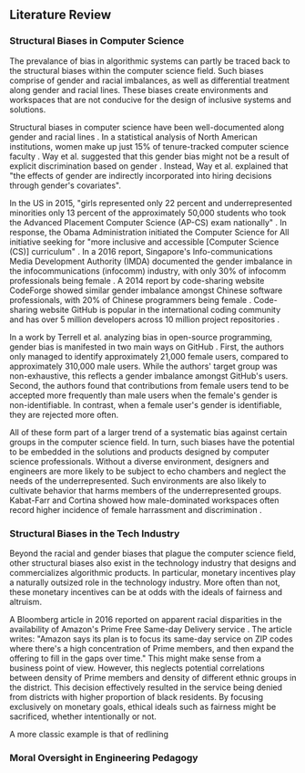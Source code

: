 ## Literature Review

<!--
- Structural Biases
- Systematic Oversight
 -->

### Structural Biases in Computer Science

The prevalance of bias in algorithmic systems can partly be traced back to the structural biases within the computer science field. Such biases comprise of gender and racial imbalances, as well as differential treatment along gender and racial lines. These biases create environments and workspaces that are not conducive for the design of inclusive systems and solutions.

Structural biases in computer science have been well-documented along gender and racial lines <dt-cite cite="catsambis1994path,tang1997glass,ong2011inside,sax2017anatomy,sosnowski2002women"></dt-cite>. In a statistical analysis of North American institutions, women make up just 15% of tenure-tracked computer science faculty <dt-cite cite="clauset2015systematic"></dt-cite>. Way et al. suggested that this gender bias might not be a result of explicit discrimination based on gender <dt-cite cite="way2016gender"></dt-cite>. Instead, Way et al. explained that "the effects of gender are indirectly incorporated into hiring decisions through gender's covariates".

In the US in 2015, "girls represented only 22 percent and underrepresented minorities only 13 percent of the approximately 50,000 students who took the Advanced Placement Computer Science (AP-CS) exam nationally" <dt-cite cite="munoz2015as"></dt-cite>. In response, the Obama Administration initiated the Computer Science for All initiative seeking for "more inclusive and accessible [Computer Science (CS)] curriculum" <dt-cite cite="smith2016computer"></dt-cite>. In a 2016 report, Singapore's Info-communications Media Development Authority (IMDA) documented the gender imbalance in the infocommunications (infocomm) industry, with only 30% of infocomm professionals being female <dt-cite cite="imda2017annual"></dt-cite>. A 2014 report by code-sharing website CodeForge showed similar gender imbalance amongst Chinese software professionals, with 20% of Chinese programmers being female <dt-cite cite="codeforge2014"></dt-cite>. Code-sharing website GitHub is popular in the international coding community and has over 5 million developers across 10 million project repositories <dt-cite cite="gousios2014lean"></dt-cite>.

In a work by Terrell et al. analyzing bias in open-source programming, gender bias is manifested in two main ways on GitHub <dt-cite cite="terrell2017gender"></dt-cite>. First, the authors only managed to identify approximately 21,000 female users, compared to approximately 310,000 male users. While the authors' target group was non-exhaustive, this reflects a gender imbalance amongst GitHub's users. Second, the authors found that contributions from female users tend to be accepted more frequently than male users when the female's gender is non-identifiable. In contrast, when a female user's gender is identifiable, they are rejected more often.

All of these form part of a larger trend of a systematic bias against certain groups in the computer science field. In turn, such biases have the potential to be embedded in the solutions and products designed by computer science professionals. Without a diverse environment, designers and engineers are more likely to be subject to echo chambers and neglect the needs of the underrepresented. Such environments are also likely to cultivate behavior that harms members of the underrepresented groups. Kabat-Farr and Cortina showed how male-dominated workspaces often record higher incidence of female harrassment and discrimination <dt-cite cite="kabat2014sex"></dt-cite>.

### Structural Biases in the Tech Industry

Beyond the racial and gender biases that plague the computer science field, other structural biases also exist in the technology industry that designs and commercializes algorithmic products. In particular, monetary incentives play a naturally outsized role in the technology industry. More often than not, these monetary incentives can be at odds with the ideals of fairness and altruism.

A Bloomberg article in 2016 reported on apparent racial disparities in the availability of Amazon's Prime Free Same-day Delivery service <dt-cite cite="ingold2016amazon"></dt-cite>. The article writes: "Amazon says its plan is to focus its same-day service on ZIP codes where there's a high concentration of Prime members, and then expand the offering to fill in the gaps over time." This might make sense from a business point of view. However, this neglects potential correlations between density of Prime members and density of different ethnic groups in the district. This decision effectively resulted in the service being denied from districts with higher proportion of black residents. By focusing exclusively on monetary goals, ethical ideals such as fairness might be sacrificed, whether intentionally or not.

A more classic example is that of redlining

### Moral Oversight in Engineering Pedagogy